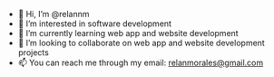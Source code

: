 - 👋 Hi, I’m @relannm
- 👀 I’m interested in software development
- 🌱 I’m currently learning web app and website development
- 💞️ I’m looking to collaborate on web app and website development projects
- 📫 You can reach me through my email: relanmorales@gmail.com

<!---
relannm/relannm is a ✨ special ✨ repository because its `README.md` (this file) appears on your GitHub profile.
You can click the Preview link to take a look at your changes.
--->
